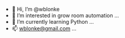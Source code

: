 - 👋 Hi, I’m @wblonke
- 👀 I’m interested in grow room automation ...
- 🌱 I’m currently learning Python ...
- 📫 wblonke@gmail.com ...

<!---
wblonke/wblonke is a ✨ special ✨ repository because its `README.md` (this file) appears on your GitHub profile.
You can click the Preview link to take a look at your changes.
--->

